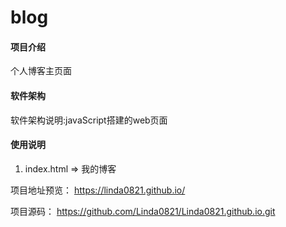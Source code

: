 # blog

#### 项目介绍
个人博客主页面

#### 软件架构
软件架构说明:javaScript搭建的web页面

#### 使用说明

1. index.html => 我的博客

项目地址预览： https://linda0821.github.io/

项目源码： https://github.com/Linda0821/Linda0821.github.io.git
